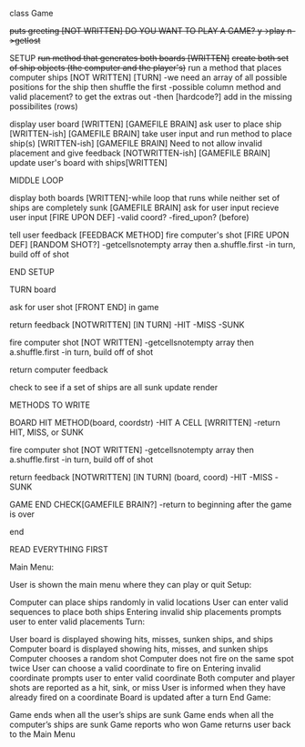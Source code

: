 class Game

~~puts greeting [NOT WRITTEN]
  DO YOU WANT TO PLAY A GAME?
  y->play
  n->getlost~~



SETUP
~~run method that generates both boards [WRITTEN]~~
~~create both set of ship objects (the computer and the player's)~~
run a method that places computer ships [NOT WRITTEN] [TURN]
  -we need an array of all possible positions for the ship then shuffle the first
  -possible column method and valid placement? to get the extras out
  -then [hardcode?] add in the missing possibilites (rows)

display user board [WRITTEN]  [GAMEFILE BRAIN]
ask user to place ship [WRITTEN-ish] [GAMEFILE BRAIN]
take user input and run method to place ship(s) [WRITTEN-ish] [GAMEFILE BRAIN]
Need to not allow invalid placement and give feedback [NOTWRITTEN-ish] [GAMEFILE BRAIN]
update user's board with ships[WRITTEN]


MIDDLE LOOP

display both boards [WRITTEN]-while loop that runs while neither set of ships are completely sunk [GAMEFILE BRAIN]
ask for user input
recieve user input [FIRE UPON DEF]
  -valid coord?
  -fired_upon? (before)

tell user feedback [FEEDBACK METHOD]
fire computer's shot [FIRE UPON DEF] [RANDOM SHOT?]
  -getcellsnotempty array then a.shuffle.first
  -in turn, build off of shot



END SETUP

TURN
board


ask for user shot [FRONT END] in game

return feedback [NOTWRITTEN] [IN TURN]
      -HIT
      -MISS
      -SUNK

fire computer shot [NOT WRITTEN]
  -getcellsnotempty array then a.shuffle.first
  -in turn, build off of shot


return computer feedback

check to see if a set of ships are all sunk
update render


METHODS TO WRITE

BOARD HIT METHOD(board, coordstr)
  -HIT A CELL [WRRITTEN]
  -return HIT, MISS, or SUNK

fire computer shot [NOT WRITTEN]
  -getcellsnotempty array then a.shuffle.first
  -in turn, build off of shot


return feedback [NOTWRITTEN] [IN TURN] (board, coord)
      -HIT
      -MISS
      -SUNK

GAME END CHECK[GAMEFILE BRAIN?]
  -return to beginning after the game is over


end



READ EVERYTHING FIRST

Main Menu:

User is shown the main menu where they can play or quit
Setup:

Computer can place ships randomly in valid locations
User can enter valid sequences to place both ships
Entering invalid ship placements prompts user to enter valid placements
Turn:

User board is displayed showing hits, misses, sunken ships, and ships
Computer board is displayed showing hits, misses, and sunken ships
Computer chooses a random shot
Computer does not fire on the same spot twice
User can choose a valid coordinate to fire on
Entering invalid coordinate prompts user to enter valid coordinate
Both computer and player shots are reported as a hit, sink, or miss
User is informed when they have already fired on a coordinate
Board is updated after a turn
End Game:

Game ends when all the user’s ships are sunk
Game ends when all the computer’s ships are sunk
Game reports who won
Game returns user back to the Main Menu
